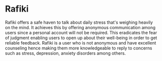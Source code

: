 # Rafiki
Rafiki offers a safe haven to talk about daily stress that's weighing heavily on the mind. It achieves this by offering anonymous communication among users since a personal account will not be required. This eradicates the fear of judgment enabling users to open up about their well-being in order to get reliable feedback. Rafiki is a user who is not anonymous and have excellent counseling hence making them more knowledgeable to reply to concerns such as stress, depression, anxiety disorders among others.

